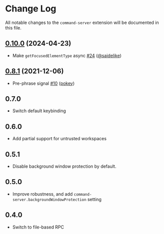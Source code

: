 # Change Log

All notable changes to the `command-server` extension will be documented in this file.

## [0.10.0](https://github.com/pokey/cursorless-vscode/tree/0.10.0) (2024-04-23)

- Make `getFocusedElementType` async [#24](https://github.com/pokey/command-server/pull/24) ([@saidelike](https://github.com/saidelike))

## [0.8.1](https://github.com/pokey/cursorless-vscode/tree/0.8.0) (2021-12-06)

- Pre-phrase signal [\#10](https://github.com/pokey/command-server/pull/10) ([pokey](https://github.com/pokey))

## 0.7.0

- Switch default keybinding

## 0.6.0

- Add partial support for untrusted workspaces

## 0.5.1

- Disable background window protection by default.

## 0.5.0

- Improve robustness, and add `command-server.backgroundWindowProtection` setting

## 0.4.0

- Switch to file-based RPC
